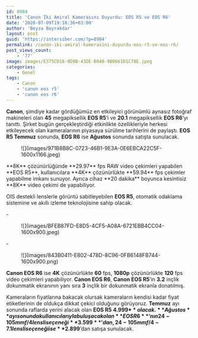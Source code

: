 ```yaml
---
id: 8984
title: 'Canon İki Amiral Kamerasını Duyurdu: EOS R5 ve EOS R6'
date: '2020-07-09T19:18:36+03:00'
author: 'Beyza Bayrakdar'
layout: post
guid: 'https://intersiber.com/?p=8984'
permalink: /canon-iki-amiral-kamerasini-duyurdu-eos-r5-ve-eos-r6/
post_views_count:
    - '77'
image: images/E375CD18-9D9B-43DE-B048-9B0661D1C78E.jpeg
categories:
    - Genel
tags:
    - Canon
    - 'canon eos r5'
    - 'canon eos r6'
---
```


**Canon**, şimdiye kadar gördüğümüz en etkileyici görünümlü aynasız fotoğraf makineleri olan **45** megapiksellik **EOS R5**‘i ve **20.1** megapiksellik **EOS R6**‘yı tanıttı. Şirket bugün gerçekleştirdiği etkinlikte özellikleriyle herkesi etkileyecek olan kameralarının piyasaya sürülme tarihlerini de paylaştı. **EOS R5 Temmuz** sonunda, **EOS R6** ise **Ağustos** sonunda satışta sunulacak.

<figure class="wp-block-image size-large is-resized">![](images/971B8B8C-0723-46B1-9E3A-0E6EBCA22C5F-1600x1166.jpeg)</figure>**8K** çözünürlüğünde **29.97** fps RAW video çekimleri yapabilen **EOS R5**, kullanıcılara **4K** çözünürlükte **59.94** fps çekimler yapabilme imkanı sunuyor. Ayrıca cihaz **20 dakika** boyunca kesintisiz **8K** video çekimi de yapabiliyor.

OIS destekli lenslerle görüntü sabitleyebilen **EOS R5**, otomatik odaklama sistemine ve akıllı izleme teknolojisine sahip olacak.

<div class="wp-block-jetpack-slideshow aligncenter" data-effect="slide"><div class="wp-block-jetpack-slideshow_container swiper-container">- <figure>![](images/BFEB87FD-E8D5-4CF5-A08A-6721EBB4CC04-1600x900.jpeg)</figure>
- <figure>![](images/843B0411-E802-478D-8C96-0FB6148FB744-1600x900.png)</figure>

<a class="wp-block-jetpack-slideshow_button-prev swiper-button-prev swiper-button-white" role="button"></a><a class="wp-block-jetpack-slideshow_button-next swiper-button-next swiper-button-white" role="button"></a><a aria-label="Pause Slideshow" class="wp-block-jetpack-slideshow_button-pause" role="button"></a><div class="wp-block-jetpack-slideshow_pagination swiper-pagination swiper-pagination-white"></div></div></div>**Canon EOS R6** ise **4K** çözünürlükte **60** fps, **1080p** çözünürlükte **120** fps video çekimleri yapabiliyor. **Canon EOS R6**, **Canon EOS R5**’in **3.2** inçlik dokunmatik ekranının yanı sıra **3** inçlik bir dokunmatik ekranla donatılmış.

Kameraların fiyatlarına bakacak olursak kameraların kendisi kadar fiyat etiketlerinin de oldukça dikkat çekici olduğunu görüyoruz. **Temmuz** ayı sonunda raflarda yerini alacak olan **EOS R5** **4.999$** olacak. **Ağustos** ayı sonunda kullanıcılarıyla buluşacak olan **EOS R6**‘nın 24-105mm f/4 lensli seçeneği  **3.599**’dan, 24-105mm f/4-7.1 lensli seçeneği ise **2.899$**’dan satışa sunulacak.